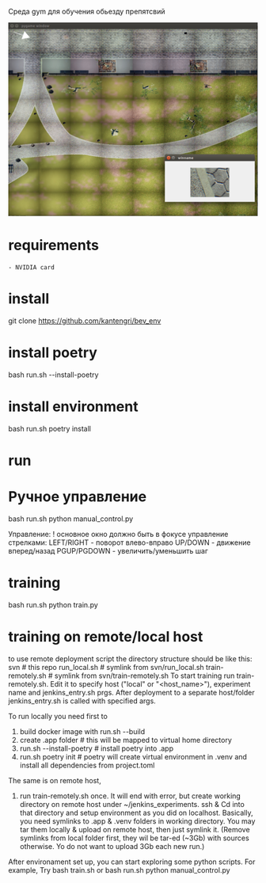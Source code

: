 Среда gym для обучения обьезду препятсвий

![static_snapshot](docs/bev_env.png)

# requirements
    - NVIDIA card

# install
git clone https://github.com/kantengri/bev_env
# install poetry
bash run.sh --install-poetry
# install environment
bash run.sh poetry install

# run
# Ручное управление
bash run.sh python manual_control.py

Управление:
! основное окно должно быть в фокусе
управление стрелками:
    LEFT/RIGHT - поворот влево-вправо
    UP/DOWN - движение вперед/назад
PGUP/PGDOWN - увеличить/уменьшить шаг

# training
bash run.sh python train.py

# training on remote/local host
to use remote deployment script the directory structure should be like this:
    svn          # this repo
    run_local.sh # symlink from svn/run_local.sh
    train-remotely.sh     # symlink from svn/train-remotely.sh
To start training run train-remotely.sh. Edit it to specify host ("local" or "<host_name>"), experiment name and jenkins_entry.sh prgs. After deployment to a separate host/folder jenkins_entry.sh is called with specified args.

To run locally you need first to
1. build docker image with run.sh --build
2. create .app folder         # this will be mapped to virtual home directory
3. run.sh --install-poetry    # install poetry into .app
4. run.sh poetry init         # poetry will create virtual environment in .venv and install all dependencies from project.toml

The same is on remote host,
1. run train-remotely.sh once. It will end with error, but create working directory on remote host under ~/jenkins_experiments. ssh & Cd into that directory and setup environment as you did on localhost. Basically, you need symlinks to .app & .venv folders in working directory. You may tar them locally & upload on remote host, then just symlink it. (Remove symlinks from local folder first, they wil be tar-ed (~3Gb) with sources otherwise. Yo do not want to upload 3Gb each new run.)

After environament set up, you can start exploring some python scripts. For example, Try bash train.sh or bash run.sh python manual_control.py